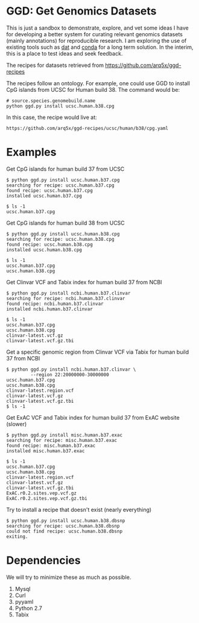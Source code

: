 GGD: Get Genomics Datasets
==========================

This is just a sandbox to demonstrate, explore, and vet some ideas I have for developing a better system for curating relevant genomics datasets (mainly annotations) for reproducible research. I am exploring the use of existing tools such as [dat](http://dat-data.com/) and [conda](http://conda.pydata.org/docs/) for a long term solution. In the interim, this is a place to test ideas and seek feedback.

The recipes for datasets retrieved from https://github.com/arq5x/ggd-recipes

The recipes follow an ontology. For example, one could use GGD to install CpG islands from UCSC for Human build 38.  The command would be:

	# source.species.genomebuild.name
	python ggd.py install ucsc.human.b38.cpg

In this case, the recipe would live at:

	https://github.com/arq5x/ggd-recipes/ucsc/human/b38/cpg.yaml


Examples
========

Get CpG islands for human build 37 from UCSC 

	$ python ggd.py install ucsc.human.b37.cpg
    searching for recipe: ucsc.human.b37.cpg
    found recipe: ucsc.human.b37.cpg
    installed ucsc.human.b37.cpg

    $ ls -1
    ucsc.human.b37.cpg

Get CpG islands for human build 38 from UCSC

	$ python ggd.py install ucsc.human.b38.cpg
    searching for recipe: ucsc.human.b38.cpg
    found recipe: ucsc.human.b38.cpg
    installed ucsc.human.b38.cpg

    $ ls -1
    ucsc.human.b37.cpg
    ucsc.human.b38.cpg

Get Clinvar VCF and Tabix index for human build 37 from NCBI

    $ python ggd.py install ncbi.human.b37.clinvar
    searching for recipe: ncbi.human.b37.clinvar
    found recipe: ncbi.human.b37.clinvar
    installed ncbi.human.b37.clinvar

    $ ls -1
    ucsc.human.b37.cpg
    ucsc.human.b38.cpg
	clinvar-latest.vcf.gz
	clinvar-latest.vcf.gz.tbi

Get a specific genomic region from Clinvar VCF via Tabix for human build 37 from NCBI

	$ python ggd.py install ncbi.human.b37.clinvar \
	         --region 22:20000000-30000000
	ucsc.human.b37.cpg
    ucsc.human.b38.cpg
	clinvar-latest.region.vcf
	clinvar-latest.vcf.gz
	clinvar-latest.vcf.gz.tbi
	$ ls -1


Get ExAC VCF and Tabix index for human build 37 from ExAC website (slower)

	$ python ggd.py install misc.human.b37.exac
    searching for recipe: misc.human.b37.exac
    found recipe: misc.human.b37.exac
    installed misc.human.b37.exac

    $ ls -1
	ucsc.human.b37.cpg
    ucsc.human.b38.cpg
	clinvar-latest.region.vcf
	clinvar-latest.vcf.gz
	clinvar-latest.vcf.gz.tbi
    ExAC.r0.2.sites.vep.vcf.gz
    ExAC.r0.2.sites.vep.vcf.gz.tbi

Try to install a recipe that doesn't exist (nearly everything)

	$ python ggd.py install ucsc.human.b38.dbsnp
    searching for recipe: ucsc.human.b38.dbsnp
    could not find recipe: ucsc.human.b38.dbsnp
    exiting.


Dependencies
============
We will try to minimize these as much as possible.

1. Mysql
2. Curl
3. pyyaml
4. Python 2.7
5. Tabix
